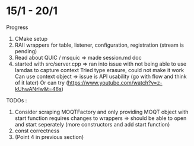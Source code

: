 # 15/1 - 20/1
Progress
1. CMake setup
2. RAII wrappers for table, listener, configuration, registration (stream is pending)
3. Read about QUIC / msquic => made session.md doc
4. started with src/server.cpp => 
            ran into issue with not being able to use lamdas to capture context
            Tried type erasure, could not make it work
            Can use context object => issue is API usability (go with flow and think of it later)
            Or can try (https://www.youtube.com/watch?v=z-kUhwANrIw&t=48s)

TODOs : 
1. Consider scraping MOQTFactory and only providing MOQT object with start function
    requires changes to wrappers => should be able to open and start seperately (more constructors and add start function)
2. const correctness
3. (Point 4 in previous section)

